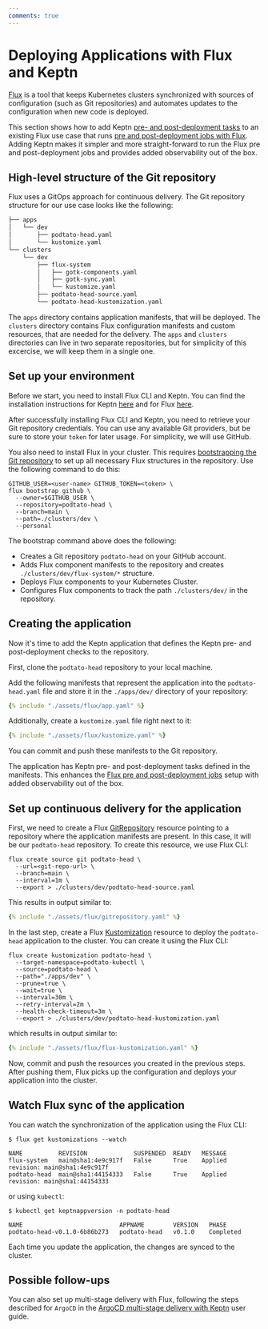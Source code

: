 ```yaml
---
comments: true
---
```


# Deploying Applications with Flux and Keptn

[Flux](https://fluxcd.io/)
is a tool that keeps Kubernetes clusters synchronized with sources
of configuration (such as Git repositories) and automates updates to
the configuration when new code is deployed.

This section shows how to add Keptn
[pre- and post-deployment tasks](../guides/tasks.md)
to an existing Flux use case that runs
[pre and post-deployment jobs with Flux](https://fluxcd.io/flux/use-cases/running-jobs/).
Adding Keptn makes it simpler and more straight-forward
to run the Flux pre and post-deployment jobs
and provides added observability out of the box.

## High-level structure of the Git repository

Flux uses a GitOps approach for continuous delivery.
The Git
repository structure for our use case looks like the following:

```markdown
├── apps
│   └── dev
│       ├── podtato-head.yaml
│       └── kustomize.yaml
└── clusters
    └── dev
        ├── flux-system
        │   ├── gotk-components.yaml
        │   ├── gotk-sync.yaml
        │   └── kustomize.yaml
        ├── podtato-head-source.yaml
        └── podtato-head-kustomization.yaml
```

The `apps` directory contains application manifests, that will be deployed.
The `clusters` directory contains Flux configuration manifests and custom
resources, that are needed for the delivery.
The `apps` and `clusters` directories can live in two separate repositories,
but for simplicity of this excercise, we will keep them in a single one.

## Set up your environment

Before we start, you need to install Flux CLI and Keptn.
You can find the installation instructions for Keptn [here](../installation/index.md)
and for Flux [here](https://fluxcd.io/flux/installation/).

After successfully installing Flux CLI and Keptn, you need to
retrieve your Git repository credentials.
You can use any available Git providers, but be sure to store your `token`
for later usage.
For simplicity, we will use GitHub.

You also need to install Flux in your cluster.
This requires
[bootstrapping the Git repository](https://fluxcd.io/flux/installation/bootstrap/)
to set up all necessary Flux structures in the repository.
Use the following command to do this:

```shell
GITHUB_USER=<user-name> GITHUB_TOKEN=<token> \
flux bootstrap github \
  --owner=$GITHUB_USER \
  --repository=podtato-head \
  --branch=main \
  --path=./clusters/dev \
  --personal
```

The bootstrap command above does the following:

* Creates a Git repository `podtato-head` on your GitHub account.
* Adds Flux component manifests to the repository and
creates `./clusters/dev/flux-system/*` structure.
* Deploys Flux components to your Kubernetes Cluster.
* Configures Flux components to track the path `./clusters/dev/` in the repository.

## Creating the application

Now it's time to add the Keptn application that defines the Keptn pre- and
post-deployment checks to the repository.

First, clone the `podtato-head` repository to your local machine.

Add the following manifests that represent the application into the  `podtato-head.yaml` file
and store it in the `./apps/dev/` directory of your repository:

```yaml
{% include "./assets/flux/app.yaml" %}
```

Additionally, create a `kustomize.yaml` file right next to it:

```yaml
{% include "./assets/flux/kustomize.yaml" %}
```

You can commit and push these manifests to the Git repository.

The application has Keptn pre- and post-deployment tasks defined
in the manifests.
This enhances the
[Flux pre and post-deployment jobs](https://fluxcd.io/flux/use-cases/running-jobs/)
setup with added observability out of the box.

## Set up continuous delivery for the application

First, we need to create a Flux
[GitRepository](https://fluxcd.io/flux/components/source/gitrepositories/)
resource
pointing to a repository where the application manifests are present.
In this case, it will be our `podtato-head` repository.
To create this resource, we use Flux CLI:

```shell
flux create source git podtato-head \
  --url=<git-repo-url> \
  --branch=main \
  --interval=1m \
  --export > ./clusters/dev/podtato-head-source.yaml
```

This results in output similar to:

```yaml
{% include "./assets/flux/gitrepository.yaml" %}
```

In the last step, create a Flux
[Kustomization](https://fluxcd.io/flux/components/kustomize/kustomizations/)
resource to deploy the `podtato-head` application to the cluster.
You can create it using the Flux CLI:

```shell
flux create kustomization podtato-head \
  --target-namespace=podtato-kubectl \
  --source=podtato-head \
  --path="./apps/dev" \
  --prune=true \
  --wait=true \
  --interval=30m \
  --retry-interval=2m \
  --health-check-timeout=3m \
  --export > ./clusters/dev/podtato-head-kustomization.yaml
```

which results in output similar to:

```yaml
{% include "./assets/flux/flux-kustomization.yaml" %}
```

Now, commit and push the resources you created in the previous steps.
After pushing them, Flux picks up the configuration and
deploys your application into the cluster.

## Watch Flux sync of the application

You can watch the synchronization of the application
using the Flux CLI:

```shell
$ flux get kustomizations --watch

NAME          REVISION             SUSPENDED  READY   MESSAGE
flux-system   main@sha1:4e9c917f   False      True    Applied revision: main@sha1:4e9c917f
podtato-head  main@sha1:44154333   False      True    Applied revision: main@sha1:44154333
```

or using `kubectl`:

```shell
$ kubectl get keptnappversion -n podtato-head

NAME                           APPNAME        VERSION   PHASE
podtato-head-v0.1.0-6b86b273   podtato-head   v0.1.0    Completed
```

Each time you update the application, the changes are
synced to the cluster.

## Possible follow-ups

You can also set up multi-stage delivery with Flux,
following the steps described for `ArgoCD` in the
[ArgoCD multi-stage delivery with Keptn](../guides/multi-stage-application-delivery.md)
user guide.
